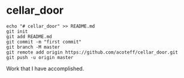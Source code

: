 # cellar_door

```
echo "# cellar_door" >> README.md
git init
git add README.md
git commit -m "first commit"
git branch -M master
git remote add origin https://github.com/acoteff/cellar_door.git
git push -u origin master
```                

Work that I have accomplished.

